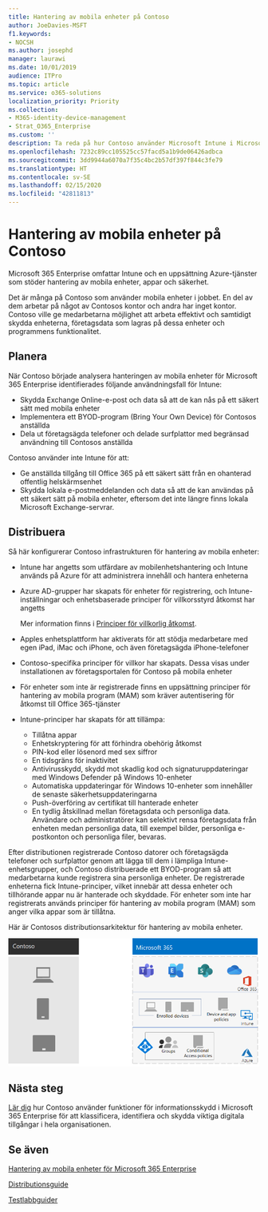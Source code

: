 ```yaml
---
title: Hantering av mobila enheter på Contoso
author: JoeDavies-MSFT
f1.keywords:
- NOCSH
ms.author: josephd
manager: laurawi
ms.date: 10/01/2019
audience: ITPro
ms.topic: article
ms.service: o365-solutions
localization_priority: Priority
ms.collection:
- M365-identity-device-management
- Strat_O365_Enterprise
ms.custom: ''
description: Ta reda på hur Contoso använder Microsoft Intune i Microsoft 365 Enterprise för att hantera enheter och apparna som körs på dem.
ms.openlocfilehash: 7232c89cc105525cc57facd5a1b9de06426adbca
ms.sourcegitcommit: 3dd9944a6070a7f35c4bc2b57df397f844c3fe79
ms.translationtype: HT
ms.contentlocale: sv-SE
ms.lasthandoff: 02/15/2020
ms.locfileid: "42811813"
---
```

# <a name="mobile-device-management-for-contoso"></a>Hantering av mobila enheter på Contoso

Microsoft 365 Enterprise omfattar Intune och en uppsättning Azure-tjänster som stöder hantering av mobila enheter, appar och säkerhet.

Det är många på Contoso som använder mobila enheter i jobbet. En del av dem arbetar på något av Contosos kontor och andra har inget kontor. Contoso ville ge medarbetarna möjlighet att arbeta effektivt och samtidigt skydda enheterna, företagsdata som lagras på dessa enheter och programmens funktionalitet.

## <a name="plan"></a>Planera

När Contoso började analysera hanteringen av mobila enheter för Microsoft 365 Enterprise identifierades följande användningsfall för Intune:

- Skydda Exchange Online-e-post och data så att de kan nås på ett säkert sätt med mobila enheter
- Implementera ett BYOD-program (Bring Your Own Device) för Contosos anställda
- Dela ut företagsägda telefoner och delade surfplattor med begränsad användning till Contosos anställda

Contoso använder inte Intune för att:

- Ge anställda tillgång till Office 365 på ett säkert sätt från en ohanterad offentlig helskärmsenhet
- Skydda lokala e-postmeddelanden och data så att de kan användas på ett säkert sätt på mobila enheter, eftersom det inte längre finns lokala Microsoft Exchange-servrar.

## <a name="deploy"></a>Distribuera

Så här konfigurerar Contoso infrastrukturen för hantering av mobila enheter:

- Intune har angetts som utfärdare av mobilenhetshantering och Intune används på Azure för att administrera innehåll och hantera enheterna
- Azure AD-grupper har skapats för enheter för registrering, och Intune-inställningar och enhetsbaserade principer för villkorsstyrd åtkomst har angetts

  Mer information finns i [Principer för villkorlig åtkomst](contoso-identity.md#conditional-access-policies-for-identity-and-device-access).

- Apples enhetsplattform har aktiverats för att stödja medarbetare med egen iPad, iMac och iPhone, och även företagsägda iPhone-telefoner
- Contoso-specifika principer för villkor har skapats. Dessa visas under installationen av företagsportalen för Contoso på mobila enheter
- För enheter som inte är registrerade finns en uppsättning principer för hantering av mobila program (MAM) som kräver autentisering för åtkomst till Office 365-tjänster
- Intune-principer har skapats för att tillämpa:
  - Tillåtna appar
  - Enhetskryptering för att förhindra obehörig åtkomst
  - PIN-kod eller lösenord med sex siffror
  - En tidsgräns för inaktivitet
  - Antivirusskydd, skydd mot skadlig kod och signaturuppdateringar med Windows Defender på Windows 10-enheter
  - Automatiska uppdateringar för Windows 10-enheter som innehåller de senaste säkerhetsuppdateringarna
  - Push-överföring av certifikat till hanterade enheter
  - En tydlig åtskillnad mellan företagsdata och personliga data. Användare och administratörer kan selektivt rensa företagsdata från enheten medan personliga data, till exempel bilder, personliga e-postkonton och personliga filer, bevaras.

Efter distributionen registrerade Contoso datorer och företagsägda telefoner och surfplattor genom att lägga till dem i lämpliga Intune-enhetsgrupper, och Contoso distribuerade ett BYOD-program så att medarbetarna kunde registrera sina personliga enheter. De registrerade enheterna fick Intune-principer, vilket innebär att dessa enheter och tillhörande appar nu är hanterade och skyddade. För enheter som inte har registrerats används principer för hantering av mobila program (MAM) som anger vilka appar som är tillåtna.

Här är Contosos distributionsarkitektur för hantering av mobila enheter.

![Contosos distributionsarkitektur för hantering av mobila enheter.](../media/contoso-mdm/contoso-mdm-fig1.png)

## <a name="next-step"></a>Nästa steg

[Lär dig](contoso-info-protect.md) hur Contoso använder funktioner för informationsskydd i Microsoft 365 Enterprise för att klassificera, identifiera och skydda viktiga digitala tillgångar i hela organisationen.

## <a name="see-also"></a>Se även

[Hantering av mobila enheter för Microsoft 365 Enterprise](mobility-infrastructure.md)

[Distributionsguide](deploy-microsoft-365-enterprise.md)

[Testlabbguider](m365-enterprise-test-lab-guides.md)

